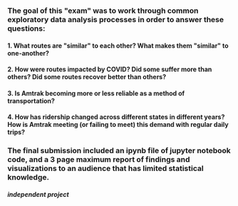 ### The goal of this "exam" was to work through common exploratory data analysis processes in order to answer these questions: 
#### 1. What routes are "similar" to each other? What makes them "similar" to one-another? 
#### 2. How were routes impacted by COVID? Did some suffer more than others? Did some routes recover better than others? 
#### 3. Is Amtrak becoming more or less reliable as a method of transportation?
#### 4. How has ridership changed across different states in different years? How is Amtrak meeting (or failing to meet) this demand with regular daily trips? 
### The final submission included an ipynb file of jupyter notebook code, and a 3 page maximum report of findings and visualizations to an audience that has limited statistical knowledge. 


##### *independent project*
